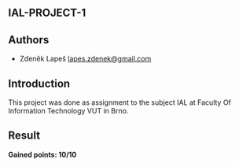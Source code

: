 IAL-PROJECT-1
---


Authors
---
* Zdeněk Lapeš <lapes.zdenek@gmail.com>


Introduction
---
This project was done as assignment to the subject IAL at Faculty Of Information Technology VUT in Brno.


Result
---
**Gained points: 10/10**
